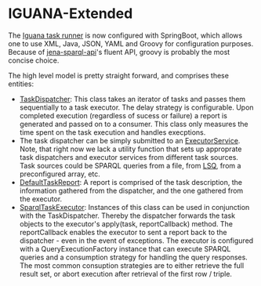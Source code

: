 # IGUANA-Extended

The [Iguana task runner](src/main/java/org/aksw/iguana/reborn/MainIguanaReborn.java) is now configured with SpringBoot, which allows one to use XML, Java, JSON, YAML and Groovy for configuration purposes. Because of [jena-sparql-api](https://github.com/AKSW/jena-sparql-api)'s fluent API, groovy is probably the most concise choice.

The high level model is pretty straight forward, and comprises these entities:

* [TaskDispatcher](src/main/java/org/aksw/iguana/reborn/TaskDispatcher.java): This class takes an iterator of tasks and passes them sequentially to a task executor. The delay strategy is configurable. Upon completed execution (regardless of sucess or failure) a report is generated and passed on to a consumer. This class only measures the time spent on the task execution and handles execptions.
* The task dispatcher can be simply submitted to an [ExecutorService](https://docs.oracle.com/javase/8/docs/api/java/util/concurrent/ExecutorService.html).
Note, that right now we lack a utility function that sets up approprate task dispatchers and executor services from different task sources. Task sources could be SPARQL queries from a file, from [LSQ](http://lsq.aksw.org/sparql), from a preconfigured array, etc.
* [DefaultTaskReport](src/main/java/org/aksw/iguana/reborn/DefaultTaskReport.java): A report is comprised of the task description, the information gathered from the dispatcher, and the one gathered from the executor.
* [SparqlTaskExecutor](src/main/java/org/aksw/iguana/reborn/SparqlTaskExecutor.java): Instances of this class can be used in conjunction with the TaskDispatcher. Thereby the dispatcher forwards the task objects to the executor's apply(task, reportCallback) method. The reportCallback enables the executor to sent a report back to the dispatcher - even in the event of exceptions. The executor is configured with a QueryExecutionFactory instance that can execute SPARQL queries and a consumption strategy for handling the query responses. The most common consuption strategies are to either retrieve the full result set, or abort execution after retrieval of the first row / triple.



